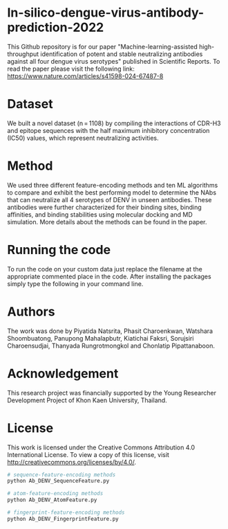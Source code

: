 # In-silico-dengue-virus-antibody-prediction-2022
This Github repository is for our paper "Machine-learning-assisted high-throughput identification of potent and stable neutralizing antibodies against all four dengue virus serotypes" 
published in Scientific Reports. To read the paper please visit the following link: https://www.nature.com/articles/s41598-024-67487-8

# Dataset
We built a novel dataset (n = 1108) by compiling the interactions of CDR-H3 and epitope sequences with the half maximum inhibitory concentration (IC50) values, which represent neutralizing activities.

# Method
We used three different feature-encoding methods and ten ML algorithms to compare and exhibit the best performing model to determine the NAbs that can neutralize all 4 serotypes of DENV in unseen antibodies. These antibodies were further characterized for their binding sites, binding affinities, and binding stabilities using molecular docking and MD simulation.
More details about the methods can be found in the paper.

# Running the code
To run the code on your custom data just replace the filename at the appropriate commented place in the code. After installing the packages simply type the following in your command line.

# Authors
The work was done by Piyatida Natsrita, Phasit Charoenkwan, Watshara Shoombuatong, Panupong Mahalapbutr, Kiatichai Faksri, Sorujsiri Charoensudjai, Thanyada Rungrotmongkol and Chonlatip Pipattanaboon.

# Acknowledgement
This research project was financially supported by the Young Researcher Development Project of Khon Kaen University, Thailand.

# License
This work is licensed under the Creative Commons Attribution 4.0 International License. To view a copy of this license, visit http://creativecommons.org/licenses/by/4.0/.
```bash
# sequence-feature-encoding methods
python Ab_DENV_SequenceFeature.py

# atom-feature-encoding methods
python Ab_DENV_AtomFeature.py

# fingerprint-feature-encoding methods
python Ab_DENV_FingerprintFeature.py


